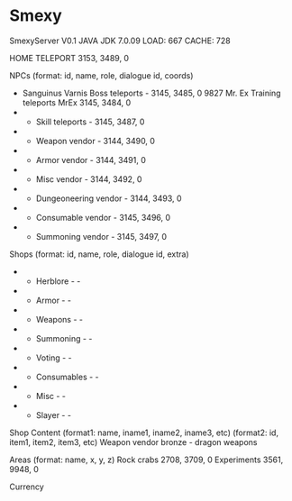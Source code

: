 Smexy
=====
SmexyServer V0.1
JAVA JDK 7.0.09
LOAD: 667
CACHE: 728

HOME TELEPORT
3153, 3489, 0

NPCs
(format: id, name, role, dialogue id, coords)
-	Sanguinus Varnis	Boss teleports	-	3145, 3485, 0
9827	Mr. Ex	Training teleports	MrEx	3145, 3484, 0
-	-	Skill teleports	-	3145, 3487, 0
-	-	Weapon vendor	-	3144, 3490, 0
-	-	Armor vendor	-	3144, 3491, 0
-	-	Misc vendor		-	3144, 3492,	0
-	-	Dungeoneering vendor	-	3144, 3493, 0
-	-	Consumable vendor	-	3145, 3496,	0
-	-	Summoning vendor	-	3145, 3497, 0

Shops
(format: id, name, role, dialogue id, extra)
-	-	Herblore	-	-
-	-	Armor	-	-
-	-	Weapons	-	-
-	-	Summoning	-	-
-	-	Voting	-	-
-	-	Consumables	-	-
-	-	Misc	-	-
-	-	Slayer	-	-

Shop Content
(format1: name, iname1, iname2, iname3, etc)
(format2: id, item1, item2, item3, etc)
Weapon vendor	bronze - dragon weapons

Areas
(format: name, x, y, z)
Rock crabs	2708, 3709, 0
Experiments	3561, 9948, 0


Currency